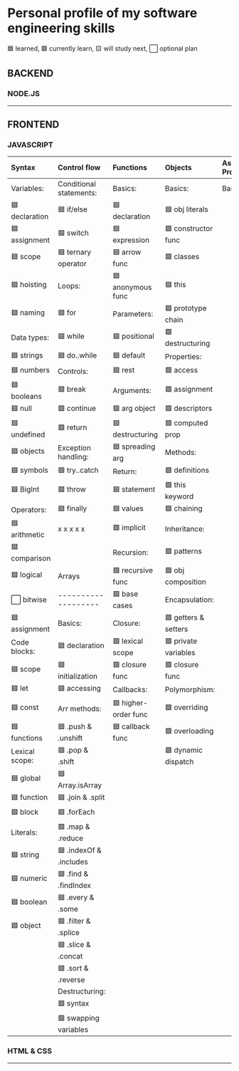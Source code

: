 # Personal profile of my software engineering skills

🟦 learned, 🟩 currently learn, 🟨 will study next, ⬜ optional plan

## BACKEND

### NODE.JS






___

## FRONTEND

### JAVASCRIPT

| Syntax         | Control flow           | Functions          |  Objects             | Asynchronous Programming | Regular Expressions |      |
|:----------------|:--------------------|:-----------------|:--------------------|:------------------------|:-------------------|:----|
|  Variables:    | Conditional statements:| Basics:            | Basics:              | Basics:     |                          |    |
| 🟦 declaration | 🟦 if/else            | 🟦 declaration    | 🟦 obj literals      |             |                          |             |
| 🟦 assignment  | 🟦 switch             | 🟦 expression     | 🟩 constructor func  |               |                          |          |
| 🟦 scope       | 🟦 ternary operator   | 🟦 arrow func     | 🟩 classes           |               |                          |           |
| 🟦 hoisting    | Loops:                | 🟦 anonymous func  | 🟦 this              |               |                          |           |
| 🟦 naming      | 🟦 for                | Parameters:        | 🟩 prototype chain   |               |                          |            |
| Data types:    | 🟦 while              | 🟦 positional      | 🟩 destructuring     |               |                          |          |
| 🟦 strings     | 🟦 do..while          | 🟦 default         | Properties:          |               |                          |            |
| 🟦 numbers     | Controls:             | 🟦 rest            | 🟩 access            |               |                          |            |
| 🟦 booleans    | 🟩 break              | Arguments:         | 🟩 assignment        |               |                          |            |
| 🟦 null        | 🟩 continue           | 🟦 arg object      | 🟩 descriptors      |               |                          |          |
| 🟦 undefined   | 🟩 return             | 🟦 destructuring   | 🟩 computed prop    |               |                          |             |
| 🟦 objects     | Exception handling:   | 🟦 spreading arg   | Methods:             |               |                          |            |
| 🟦 symbols     | 🟦 try..catch         | Return:            | 🟩 definitions       |               |                          |             |
| 🟦 BigInt      | 🟩 throw              | 🟦 statement       | 🟩 this keyword     |               |                          |            |
| Operators:     | 🟦 finally            | 🟦 values          | 🟩 chaining          |               |                          |             |
| 🟦 arithmetic  |  x  x  x  x  x        | 🟩 implicit         | Inheritance:         |               |                          |          |
| 🟦 comparison  |                       | Recursion:          | 🟩 patterns          |               |                          |           |
| 🟦 logical     |  Arrays               | 🟩 recursive func   | 🟩 obj composition   |               |                          |               |
| ⬜ bitwise     |  -------------------  | 🟩 base cases       | Encapsulation:       |               |                          |               |
| 🟦 assignment  |  Basics:              | Closure:            | 🟩 getters & setters |               |                          |             |
| Code blocks:   | 🟦 declaration        | 🟩 lexical scope    | 🟩 private variables |               |                          |           |
| 🟦 scope       | 🟦 initialization     | 🟩 closure func     | 🟩 closure func      |               |                          |             |
| 🟦 let         | 🟦 accessing          | Callbacks:          | Polymorphism:         |               |                          |              |
| 🟦 const       | Arr methods:          | 🟦 higher-order func| 🟩 overriding        |               |                          |             |
| 🟦 functions   | 🟦 .push & .unshift   | 🟦 callback func    | 🟩 overloading       |               |                          |            |
| Lexical scope: | 🟦 .pop & .shift      |              | 🟩 dynamic dispatch      |        |                          |                     |
| 🟦 global      | 🟦 Array.isArray     |              |                     |               |                          |                     |
| 🟦 function    | 🟦 .join & .split    |              |                     |               |                          |                     |
| 🟦 block       | 🟦 .forEach          |              |                     |               |                          |                     |
| Literals:      | 🟩 .map & .reduce     |               |                     |               |                          |                     |
| 🟦 string     |🟦 .indexOf & .includes |      |      |     |        |        |
| 🟦 numeric    | 🟦 .find & .findIndex  |      |      |     |        |        |
| 🟦 boolean     | 🟦 .every & .some     |      |      |     |        |        |
| 🟦 object      | 🟦 .filter & .splice  |      |      |     |        |        |
|                 | 🟦 .slice & .concat  |      |      |     |        |        |
|                 | 🟦 .sort & .reverse  |      |      |     |        |        |
|                 | Destructuring:       |      |      |     |        |        |
|                 | 🟩 syntax           |      |      |     |        |        |
|                | 🟩 swapping variables |      |      |     |        |        |



### HTML & CSS





___
